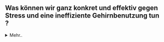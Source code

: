 ## Was können wir ganz konkret und effektiv gegen Stress und eine ineffiziente Gehirnbenutzung tun ?

<details>
   <summary>Mehr..</summary>
Die hier vorgestellten Brain- und Bodyhacks helfen uns dabei, sowohl Dauerstress zu vermeiden und unseren schnelllebigen Alltag gehirngerecht zu gestalten, als auch in anspruchsvollen Situationen besonnen zu reagieren.
Die Hacks basieren auf wissenschaftlich belegten Techniken, die uns helfen, nachaltige Veränderung anzustoßen und gesunde Routinen zu entwickeln. 
Mit diesem Wissen um gehirngerechte Lebensgestaltung können wir unsere Produktivität steigern, unser Wohlbefinden und unsere Gesundheit verbessern und unsere großen Ziele Schritt für Schritt und Hack für Hack erreichen.
</details>
